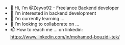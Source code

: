 - 👋 Hi, I’m @Zeyvo92 - Freelance Backend developer
- 👀 I’m interested in backend development
- 🌱 I’m currently learning ...
- 💞️ I’m looking to collaborate on ...
- 📫 How to reach me ... on linkedin: https://www.linkedin.com/in/mohamed-bouzidi-tek/

<!---
Zeyvo92/Zeyvo92 is a ✨ special ✨ repository because its `README.md` (this file) appears on your GitHub profile.
You can click the Preview link to take a look at your changes.
--->
